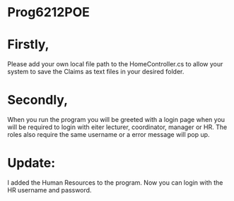 # Prog6212POE

# Firstly,
Please add your own local file path to the HomeController.cs to allow your system to save the Claims as text files in your desired folder.

# Secondly,
When you run the program you will be greeted with a login page when you will be required to login with eiter lecturer, coordinator, manager or HR. The roles also require the same username or a error message will pop up.

# Update:
I added the Human Resources to the program. Now you can login with the HR username and password.
